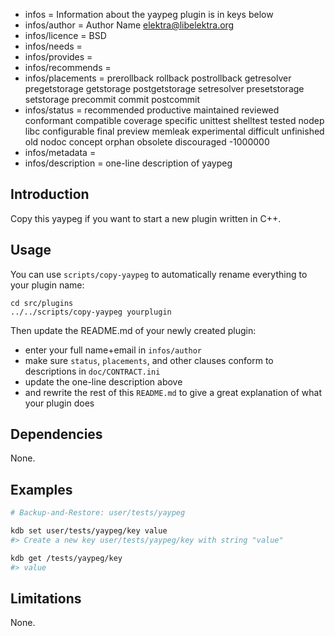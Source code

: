 - infos = Information about the yaypeg plugin is in keys below
- infos/author = Author Name <elektra@libelektra.org>
- infos/licence = BSD
- infos/needs =
- infos/provides =
- infos/recommends =
- infos/placements = prerollback rollback postrollback getresolver pregetstorage getstorage postgetstorage setresolver presetstorage setstorage precommit commit postcommit
- infos/status = recommended productive maintained reviewed conformant compatible coverage specific unittest shelltest tested nodep libc configurable final preview memleak experimental difficult unfinished old nodoc concept orphan obsolete discouraged -1000000
- infos/metadata =
- infos/description = one-line description of yaypeg

## Introduction

Copy this yaypeg if you want to start a new
plugin written in C++.

## Usage

You can use `scripts/copy-yaypeg`
to automatically rename everything to your
plugin name:

	cd src/plugins
	../../scripts/copy-yaypeg yourplugin

Then update the README.md of your newly created plugin:

- enter your full name+email in `infos/author`
- make sure `status`, `placements`, and other clauses conform to
  descriptions in `doc/CONTRACT.ini`
- update the one-line description above
- and rewrite the rest of this `README.md` to give a great
  explanation of what your plugin does

## Dependencies

None.

## Examples

```sh
# Backup-and-Restore: user/tests/yaypeg

kdb set user/tests/yaypeg/key value
#> Create a new key user/tests/yaypeg/key with string "value"

kdb get /tests/yaypeg/key
#> value
```

## Limitations

None.
